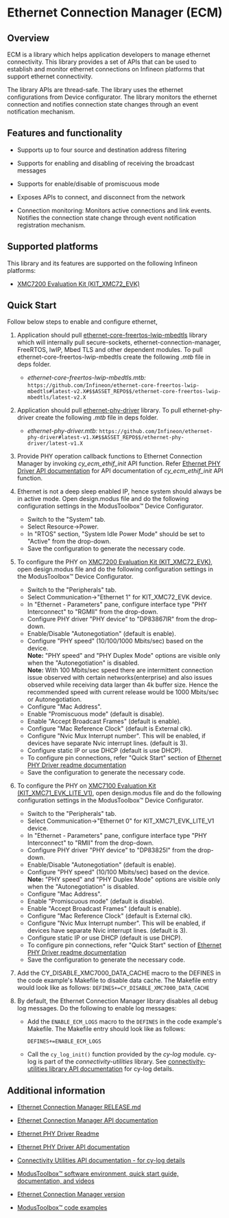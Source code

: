 # Ethernet Connection Manager (ECM)

## Overview

ECM is a library which helps application developers to manage ethernet connectivity. This library provides a set of APIs that can be used to establish and monitor ethernet connections on Infineon platforms that support ethernet connectivity.

The library APIs are thread-safe. The library uses the ethernet configurations from Device configurator. The library monitors the ethernet connection and notifies connection state changes through an event notification mechanism.

## Features and functionality

- Supports up to four source and destination address filtering

- Supports for enabling and disabling of receiving the broadcast messages

- Supports for enable/disable of promiscuous mode

- Exposes APIs to connect, and disconnect from the network

- Connection monitoring: Monitors active connections and link events. Notifies the connection state change through event notification registration mechanism.

## Supported platforms

This library and its features are supported on the following Infineon platforms:

- [XMC7200 Evaluation Kit (KIT_XMC72_EVK)](https://www.infineon.com/KIT_XMC72_EVK)

## Quick Start

Follow below steps to enable and configure ethernet,

1. Application should pull [ethernet-core-freertos-lwip-mbedtls](https://github.com/Infineon/ethernet-core-freertos-lwip-mbedtls) library which will internally pull secure-sockets, ethernet-connection-manager, FreeRTOS, lwIP, Mbed TLS and other dependent modules.
To pull ethernet-core-freertos-lwip-mbedtls create the following *.mtb* file in deps folder.
   - *ethernet-core-freertos-lwip-mbedtls.mtb:*
      `https://github.com/Infineon/ethernet-core-freertos-lwip-mbedtls#latest-v2.X#$$ASSET_REPO$$/ethernet-core-freertos-lwip-mbedtls/latest-v2.X`

2. Application should pull [ethernet-phy-driver](https://github.com/Infineon/ethernet-phy-driver) library.
To pull ethernet-phy-driver create the following *.mtb* file in deps folder.
   - *ethernet-phy-driver.mtb:*
      `https://github.com/Infineon/ethernet-phy-driver#latest-v1.X#$$ASSET_REPO$$/ethernet-phy-driver/latest-v1.X`

3. Provide PHY operation callback functions to Ethernet Connection Manager by invoking *cy_ecm_ethif_init* API function. Refer [Ethernet PHY Driver API documentation](https://Infineon.github.io/ethernet-phy-driver/api_reference_manual/html/index.html) for API documentation of *cy_ecm_ethif_init* API function.

4. Ethernet is not a deep sleep enabled IP, hence system should always be in active mode. Open design.modus file and do the following configuration settings in the ModusToolbox&trade; Device Configurator.
    - Switch to the "System" tab.
    - Select Resource->Power.
    - In "RTOS" section, "System Idle Power Mode" should be set to "Active" from the drop-down.
    - Save the configuration to generate the necessary code.

5. To configure the PHY on [XMC7200 Evaluation Kit (KIT_XMC72_EVK)](https://www.infineon.com/KIT_XMC72_EVK), open design.modus file and do the following configuration settings in the ModusToolbox&trade; Device Configurator.
    - Switch to the "Peripherals" tab.
    - Select Communication->"Ethernet 1" for KIT_XMC72_EVK device.
    - In "Ethernet - Parameters" pane, configure interface type "PHY Interconnect" to "RGMII" from the drop-down.
    - Configure PHY driver "PHY device" to "DP83867IR" from the drop-down.
    - Enable/Disable "Autonegotiation" (default is enable).
    - Configure "PHY speed" (10/100/1000 Mbits/sec) based on the device. <br>
    **Note:** "PHY speed" and "PHY Duplex Mode" options are visible only when the "Autonegotiation" is disabled. <br>
    **Note:** With 100 Mbits/sec speed there are intermittent connection issue observed with certain networks(enterprise) and also issues observed while receiving data larger than 4k buffer size. Hence the recommended speed with current release would be 1000 Mbits/sec or Autonegotiation.
    - Configure "Mac Address".
    - Enable "Promiscuous mode" (default is disable).
    - Enable "Accept Broadcast Frames" (default is enable).
    - Configure "Mac Reference Clock" (default is External clk).
    - Configure "Nvic Mux Interrupt number". This will be enabled, if devices have separate Nvic interrupt lines. (default is 3).
    - Configure static IP or use DHCP (default is use DHCP).
	- To configure pin connections, refer "Quick Start" section of [Ethernet PHY Driver readme documentation](https://Infineon.github.io/ethernet-phy-driver/README.md)
    - Save the configuration to generate the necessary code.

6. To configure the PHY on [XMC7100 Evaluation Kit (KIT_XMC71_EVK_LITE_V1)](https://www.infineon.com/KIT_XMC71_EVK_LITE_V1), open design.modus file and do the following configuration settings in the ModusToolbox&trade; Device Configurator.
    - Switch to the "Peripherals" tab.
    - Select Communication->"Ethernet 0" for KIT_XMC71_EVK_LITE_V1 device.
    - In "Ethernet - Parameters" pane, configure interface type "PHY Interconnect" to "RMII" from the drop-down.
    - Configure PHY driver "PHY device" to "DP83825I" from the drop-down.
    - Enable/Disable "Autonegotiation" (default is enable).
    - Configure "PHY speed" (10/100 Mbits/sec) based on the device. <br>
    **Note:** "PHY speed" and "PHY Duplex Mode" options are visible only when the "Autonegotiation" is disabled.
    - Configure "Mac Address".
    - Enable "Promiscuous mode" (default is disable).
    - Enable "Accept Broadcast Frames" (default is enable).
    - Configure "Mac Reference Clock" (default is External clk).
    - Configure "Nvic Mux Interrupt number". This will be enabled, if devices have separate Nvic interrupt lines. (default is 3).
    - Configure static IP or use DHCP (default is use DHCP).
	- To configure pin connections, refer "Quick Start" section of [Ethernet PHY Driver readme documentation](https://Infineon.github.io/ethernet-phy-driver/README.md)
    - Save the configuration to generate the necessary code.

7. Add the CY_DISABLE_XMC7000_DATA_CACHE macro to the DEFINES in the code example's Makefile to disable data cache. The Makefile entry would look like as follows:
       ```
       DEFINES+=CY_DISABLE_XMC7000_DATA_CACHE
       ```

8. By default, the Ethernet Connection Manager library disables all debug log messages. Do the following to enable log messages:
    - Add the `ENABLE_ECM_LOGS` macro to the `DEFINES` in the code example's Makefile. The Makefile entry should look like as follows:
       ```
       DEFINES+=ENABLE_ECM_LOGS
       ```
    - Call the `cy_log_init()` function provided by the *cy-log* module. cy-log is part of the *connectivity-utilities* library. See [connectivity-utilities library API documentation](https://infineon.github.io/connectivity-utilities/api_reference_manual/html/group__logging__utils.html) for cy-log details.


## Additional information

- [Ethernet Connection Manager RELEASE.md](./RELEASE.md)

- [Ethernet Connection Manager API documentation](https://Infineon.github.io/ethernet-connection-manager/api_reference_manual/html/index.html)

- [Ethernet PHY Driver Readme](https://Infineon.github.io/ethernet-phy-driver/README.md)

- [Ethernet PHY Driver API documentation](https://Infineon.github.io/ethernet-phy-driver/api_reference_manual/html/index.html)

- [Connectivity Utilities API documentation - for cy-log details](https://Infineon.github.io/connectivity-utilities/api_reference_manual/html/group__logging__utils.html)

- [ModusToolbox&trade; software environment, quick start guide, documentation, and videos](https://www.cypress.com/products/modustoolbox-software-environment)

- [Ethernet Connection Manager version](./version.xml)

- [ModusToolbox&trade; code examples]( https://github.com/Infineon/Code-Examples-for-ModusToolbox-Software )

